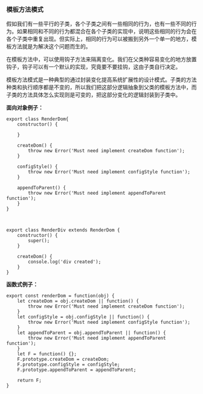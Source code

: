 

### 模板方法模式

假如我们有一些平行的子类，各个子类之间有一些相同的行为，也有一些不同的行为。如果相同和不同的行为都混合在各个子类的实现中，说明这些相同的行为会在各个子类中重复出现。但实际上，相同的行为可以被搬到另外一个单一的地方，模板方法就是为解决这个问题而生的。

在模板方法中，可以使用钩子方法来隔离变化。我们在父类种容易变化的地方放置钩子，钩子可以有一个默认的实现，究竟要不要挂钩，这由子类自行决定。

模板方法模式是一种典型的通过封装变化提高系统扩展性的设计模式。子类的方法种类和执行顺序都是不变的，所以我们把这部分逻辑抽象到父类的模板方法中，而子类的方法具体怎么实现则是可变的，把这部分变化的逻辑封装到子类中。

**面向对象例子：**

	
	export class RenderDom{
	    constructor() {

	    }

	    createDom() {
	        throw new Error('Must need implement createDom function');
	    }

	    configStyle() {
	        throw new Error('Must need implement configStyle function');
	    }

	    appendToParent() {
	        throw new Error('Must need implement appendToParent function');
	    }
	}



	export class RenderDiv extends RenderDom {
	    constructor() {
	        super();
	    }

	    createDom() {
	        console.log('div created');
	    }
	}


**函数式例子：**


	export const renderDom = function(obj) {
	    let createDom = obj.createDom || function() {
	        throw new Error('Must need implement createDom function');
	    }
	    let configStyle = obj.configStyle || function() {
	        throw new Error('Must need implement configStyle function');
	    }
	    let appendToParent = obj.appendToParent || function() {
	        throw new Error('Must need implement appendToParent function');
	    }
	    let F = function() {};
	    F.prototype.createDom = createDom;
	    F.prototype.configStyle = configStyle;
	    F.prototype.appendToParent = appendToParent;

	    return F;
	}
















<!--stackedit_data:
eyJoaXN0b3J5IjpbLTE1NTgxNDcxMzJdfQ==
-->